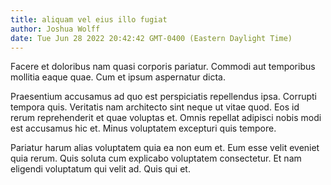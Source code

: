 ```yaml
---
title: aliquam vel eius illo fugiat
author: Joshua Wolff
date: Tue Jun 28 2022 20:42:42 GMT-0400 (Eastern Daylight Time)
---
```

Facere et doloribus nam quasi corporis pariatur. Commodi aut temporibus mollitia eaque quae. Cum et ipsum aspernatur dicta.

 Praesentium accusamus ad quo est perspiciatis repellendus ipsa. Corrupti tempora quis. Veritatis nam architecto sint neque ut vitae quod. Eos id rerum reprehenderit et quae voluptas et. Omnis repellat adipisci nobis modi est accusamus hic et. Minus voluptatem excepturi quis tempore.

 Pariatur harum alias voluptatem quia ea non eum et. Eum esse velit eveniet quia rerum. Quis soluta cum explicabo voluptatem consectetur. Et nam eligendi voluptatum qui velit ad. Quis qui et.